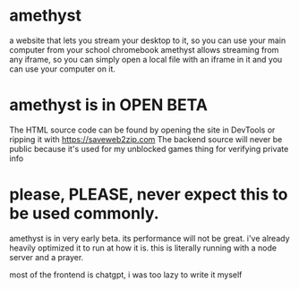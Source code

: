 # amethyst
a website that lets you stream your desktop to it, so you can use your main computer from your school chromebook
amethyst allows streaming from any iframe, so you can simply open a local file with an iframe in it and you can use your computer on it.


# amethyst is in OPEN BETA
The HTML source code can be found by opening the site in DevTools or ripping it with https://saveweb2zip.com
The backend source will never be public because it's used for my unblocked games thing for verifying private info

# please, PLEASE, never expect this to be used commonly.
amethyst is in very early beta. its performance will not be great. i've already heavily optimized it to run at how it is. this is literally running with a node server and a prayer.

most of the frontend is chatgpt, i was too lazy to write it myself
